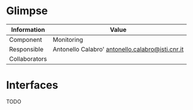 Glimpse
====================

Information   | Value
------------- | --------
Component     | Monitoring
Responsible   | Antonello Calabro' <antonello.calabro@isti.cnr.it>
Collaborators | 


# Interfaces
TODO
